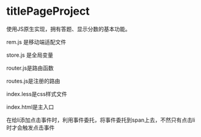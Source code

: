 # titlePageProject
使用JS原生实现，拥有答题、显示分数的基本功能。

rem.js 是移动端适配文件

store.js 是全局变量

router.js是路由函数

routes.js是注册的路由

index.less是css样式文件

index.html是主入口

在给li添加点击事件时，利用事件委托，将事件委托到span上去，不然只有点击li时才会触发点击事件
